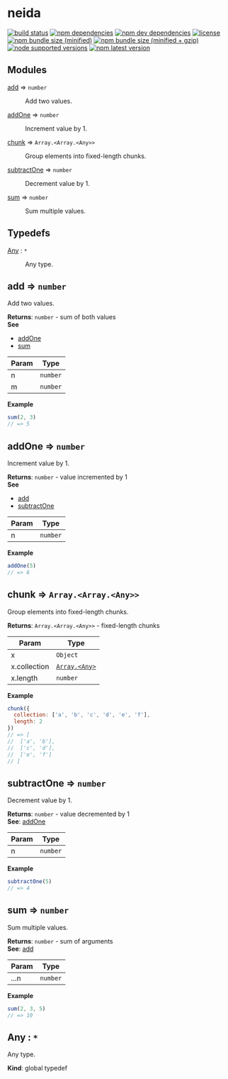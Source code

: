 # neida
[![build status][travis badge]][travis url]
[![npm dependencies][david dependencies badge]][david dependencies url]
[![npm dev dependencies][david dev dependencies badge]][david dev dependencies url]
[![license][license badge]][license file]
[![npm bundle size (minified)][bundlephobia badge]][bundlephobia url]
[![npm bundle size (minified + gzip)][bundlephobia badge zip]][bundlephobia url]
[![node supported versions][node badge]][package file]
[![npm latest version][npm badge]][npm url]

## Modules

<dl>
<dt><a href="#module_add">add</a> ⇒ <code>number</code></dt>
<dd><p>Add two values.</p>
</dd>
<dt><a href="#module_addOne">addOne</a> ⇒ <code>number</code></dt>
<dd><p>Increment value by 1.</p>
</dd>
<dt><a href="#module_chunk">chunk</a> ⇒ <code>Array.&lt;Array.&lt;Any&gt;&gt;</code></dt>
<dd><p>Group elements into fixed-length chunks.</p>
</dd>
<dt><a href="#module_subtractOne">subtractOne</a> ⇒ <code>number</code></dt>
<dd><p>Decrement value by 1.</p>
</dd>
<dt><a href="#module_sum">sum</a> ⇒ <code>number</code></dt>
<dd><p>Sum multiple values.</p>
</dd>
</dl>

## Typedefs

<dl>
<dt><a href="#Any">Any</a> : <code>*</code></dt>
<dd><p>Any type.</p>
</dd>
</dl>

<a name="module_add"></a>

## add ⇒ <code>number</code>
Add two values.

**Returns**: <code>number</code> - sum of both values  
**See**

- [addOne](#module_addOne)
- [sum](#module_sum)


| Param | Type |
| --- | --- |
| n | <code>number</code> | 
| m | <code>number</code> | 

**Example**  
```js
sum(2, 3)
// => 5
```
<a name="module_addOne"></a>

## addOne ⇒ <code>number</code>
Increment value by 1.

**Returns**: <code>number</code> - value incremented by 1  
**See**

- [add](#module_add)
- [subtractOne](#module_subtractOne)


| Param | Type |
| --- | --- |
| n | <code>number</code> | 

**Example**  
```js
addOne(5)
// => 6
```
<a name="module_chunk"></a>

## chunk ⇒ <code>Array.&lt;Array.&lt;Any&gt;&gt;</code>
Group elements into fixed-length chunks.

**Returns**: <code>Array.&lt;Array.&lt;Any&gt;&gt;</code> - fixed-length chunks  

| Param | Type |
| --- | --- |
| x | <code>Object</code> | 
| x.collection | [<code>Array.&lt;Any&gt;</code>](#Any) | 
| x.length | <code>number</code> | 

**Example**  
```js
chunk({
  collection: ['a', 'b', 'c', 'd', 'e', 'f'],
  length: 2
})
// => [
//  ['a', 'b'],
//  ['c', 'd'],
//  ['e', 'f']
// ]
```
<a name="module_subtractOne"></a>

## subtractOne ⇒ <code>number</code>
Decrement value by 1.

**Returns**: <code>number</code> - value decremented by 1  
**See**: [addOne](#module_addOne)

| Param | Type |
| --- | --- |
| n | <code>number</code> | 

**Example**  
```js
subtractOne(5)
// => 4
```
<a name="module_sum"></a>

## sum ⇒ <code>number</code>
Sum multiple values.

**Returns**: <code>number</code> - sum of arguments  
**See**: [add](#module_add)

| Param | Type |
| --- | --- |
| ...n | <code>number</code> | 

**Example**  
```js
sum(2, 3, 5)
// => 10
```
<a name="Any"></a>

## Any : <code>\*</code>
Any type.

**Kind**: global typedef  

[bundlephobia badge]: https://img.shields.io/bundlephobia/min/neida.svg
[bundlephobia badge zip]: https://img.shields.io/bundlephobia/minzip/neida.svg
[bundlephobia url]: https://bundlephobia.com/result?p=neida (bundlephobia: neida)
[david dependencies badge]: https://img.shields.io/david/Stassi/neida
[david dependencies url]: https://david-dm.org/Stassi/neida (david: neida)
[david dev dependencies badge]: https://img.shields.io/david/dev/Stassi/neida
[david dev dependencies url]: https://david-dm.org/Stassi/neida?type=dev (david: neida dev)
[license badge]: https://img.shields.io/npm/l/neida.svg
[license file]: LICENSE (neida license)
[node badge]: https://img.shields.io/node/v/neida.svg
[npm badge]: https://img.shields.io/npm/v/neida.svg
[npm url]: https://www.npmjs.com/package/neida (npm: neida)
[package file]: package.json (neida package.json)
[travis badge]: https://img.shields.io/travis/com/Stassi/neida.svg
[travis url]: https://travis-ci.com/Stassi/neida (travis: neida)
